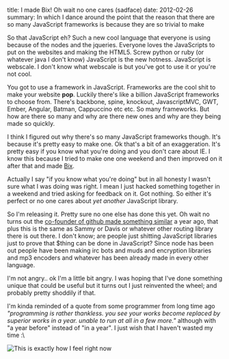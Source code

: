 title: I made Bix! Oh wait no one cares (sadface)
date: 2012-02-26
summary: In which I dance around the point that the reason that there are so many JavaScript frameworks is because they are so trivial to make

So that JavaScript eh? Such a new cool language that everyone is using because of the nodes and the jqueries. Everyone loves the JavaScripts to put on the websites and making the HTML5. Screw python or ruby (or whatever java I don't know) JavaScript is the new hotness. JavaScript is webscale. I don't know what webscale is but you've got to use it or you're not cool.

You got to use a framework in JavaScript. Frameworks are the cool shit to make your website **pop**. Luckily there's like a billion JavaScript frameworks to choose from. There's backbone, spine, knockout, JavascriptMVC, GWT, Ember, Angular, Batman, Cappuccino etc etc. So many frameworks. But how are there so many and why are there new ones and why are they being made so quickly.

I think I figured out why there's so many JavaScript frameworks though. It's because it's pretty easy to make one. Ok that's a bit of an exaggeration. It's pretty easy if you know what you're doing and you don't care about IE. I know this because I tried to make one one weekend and then improved on it after that and made [Bix](http://www.pieratnine.com/bix/).

Actually I say "if you know what you're doing" but in all honesty I wasn't sure what I was doing was right. I mean I just hacked something together in a weekend and tried asking for feedback on it. Got nothing. So either it's perfect or no one cares about *yet another* JavaScript library.

So I'm releasing it. Pretty sure no one else has done this yet. Oh wait no turns out the [co-founder of github made something similar](https://github.com/defunkt/jquery-pjax) a year ago, that plus this is the same as Sammy or Davis or whatever other routing library there is out there. I don't know; are people just shitting JavaScript libraries just to prove that $thing can be done in JavaScript? Since node has been out people have been making irc bots and muds and encryption libraries and mp3 encoders and whatever has been already made in every other language.

I'm not angry.. ok I'm a little bit angry. I was hoping that I've done something unique that could be useful but it turns out I just reinvented the wheel; and probably pretty shoddily if that.

I'm kinda reminded of a quote from some programmer from long time ago *"programming is rather thankless. you see your works become replaced by superior works in a year. unable to run at all in a few more."* although with "a year before" instead of "in a year". I just wish that I haven't wasted my time :\\

![This is exactly how I feel right now](http://i.imgur.com/DWGeQ.jpg)
